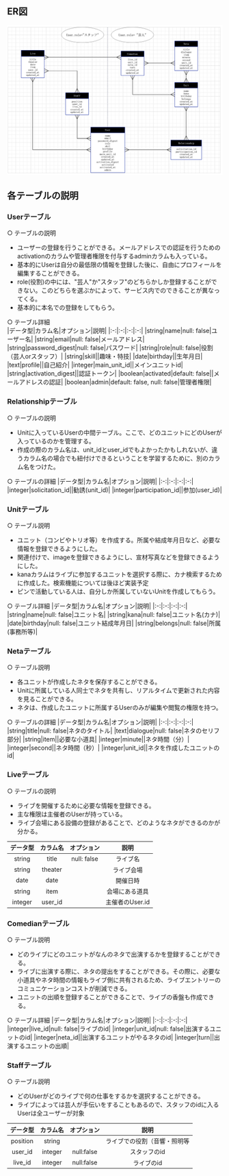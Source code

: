 ## ER図
![ER図](./ER図.png)

## 各テーブルの説明
### Userテーブル
○ テーブルの説明  
- ユーザーの登録を行うことができる。メールアドレスでの認証を行うためのactivationのカラムや管理者権限を付与するadminカラムも入っている。
- 基本的にUserは自分の最低限の情報を登録した後に、自由にプロフィールを編集することができる。
- role(役割)の中には、"芸人"か"スタッフ"のどちらかしか登録することができない。このどちらを選ぶかによって、サービス内でのできることが異なってくる。  
- 基本的に本名での登録をしてもらう。

○ テーブル詳細  
|データ型|カラム名|オプション|説明|
|:-:|:-:|:-:|:-:|
|string|name|null: false|ユーザー名|
|string|email|null: false|メールアドレス|
|string|password_digest|null: false|パスワード|
|string|role|null: false|役割（芸人orスタッフ）|
|string|skill||趣味・特技|
|date|birthday||生年月日|
|text|profile||自己紹介|
|integer|main_unit_id||メインユニットid|
|string|activation_digest||認証トークン|
|boolean|activated|default: false||メールアドレスの認証|
|boolean|admin|default: false, null: false|管理者権限|

### Relationshipテーブル
○ テーブルの説明
- Unitに入っているUserの中間テーブル。ここで、どのユニットにどのUserが入っているのかを管理する。
- 作成の際のカラム名は、unit_idとuser_idでもよかったかもしれないが、違うカラム名の場合でも紐付けできるということを学習するために、別のカラム名をつけた。

○ テーブルの詳細
|データ型|カラム名|オプション|説明|
|:-:|:-:|:-:|:-:|
|integer|solicitation_id||勧誘(unit_id)|
|integer|participation_id||参加(user_id)|

### Unitテーブル
○ テーブル説明
- ユニット（コンビやトリオ等）を作成する。所属や結成年月日など、必要な情報を登録できるようにした。
- 関連付けで、imageを登録できるようにし、宣材写真などを登録できるようにした。
- kanaカラムはライブに参加するユニットを選択する際に、カナ検索するために作成した。検索機能については後ほど実装予定
- ピンで活動している人は、自分しか所属していないUnitを作成してもらう。

○ テーブル詳細
|データ型|カラム名|オプション|説明|
|:-:|:-:|:-:|:-:|
|string|name|null: false|ユニット名|
|string|kana|null: false|ユニット名(カナ)|
|date|birthday|null: false|ユニット結成年月日|
|string|belongs|null: false|所属(事務所等)|

### Netaテーブル
○ テーブル説明
- 各ユニットが作成したネタを保存することができる。
- Unitに所属している人同士でネタを共有し、リアルタイムで更新された内容を見ることができる。
- ネタは、作成したユニットに所属するUserのみが編集や閲覧の権限を持つ。

○ テーブルの詳細
|データ型|カラム名|オプション|説明|
|:-:|:-:|:-:|:-:|
|string|title|null: false|ネタのタイトル|
|text|dialogue|null: false|ネタのセリフ部分|
|string|item||必要な小道具|
|integer|minute||ネタ時間（分）|
|integer|second||ネタ時間（秒）|
|integer|unit_id||ネタを作成したユニットのid|

### Liveテーブル
○ テーブルの説明
- ライブを開催するために必要な情報を登録できる。
- 主な権限は主催者のUserが持っている。
- ライブ会場にある設備の登録があることで、どのようなネタができるのかが分かる。

|データ型|カラム名|オプション|説明|
|:-:|:-:|:-:|:-:|
|string|title|null: false|ライブ名|
|string|theater||ライブ会場|
|date|date||開催日時|
|string|item||会場にある道具|
|integer|user_id||主催者のUser.id|

### Comedianテーブル
○ テーブル説明
- どのライブにどのユニットがなんのネタで出演するかを登録することができる。
- ライブに出演する際に、ネタの提出をすることができる。その際に、必要な小道具やネタ時間の情報もライブ側に共有されるため、ライブエントリーのコミュニケーションコストが削減できる。
- ユニットの出順を登録することができることで、ライブの香盤も作成できる。

○ テーブル詳細
|データ型|カラム名|オプション|説明|
|:-:|:-:|:-:|:-:|
|integer|live_id|null: false|ライブのid|
|integer|unit_id|null: false|出演するユニットのid|
|integer|neta_id||出演するユニットがやるネタのid|
|integer|turn||出演するユニットの出順|

### Staffテーブル
○ テーブル説明
- どのUserがどのライブで何の仕事をするかを選択することができる。
- ライブによっては芸人が手伝いをすることもあるので、スタッフのidに入るUserは全ユーザーが対象

|データ型|カラム名|オプション|説明|
|:-:|:-:|:-:|:-:|
|position|string||ライブでの役割（音響・照明等|
|user_id|integer|null:false|スタッフのid|
|live_id|integer|null:false|ライブのid|

